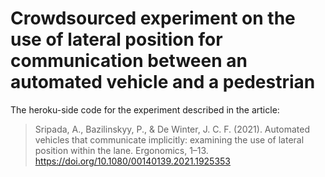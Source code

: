 Crowdsourced experiment on the use of lateral position for communication between an automated vehicle and a pedestrian
=======
The heroku-side code for the experiment described in the article:
> Sripada, A., Bazilinskyy, P., & De Winter, J. C. F. (2021). Automated vehicles that communicate implicitly: examining the use of lateral position within the lane. Ergonomics, 1–13. https://doi.org/10.1080/00140139.2021.1925353
